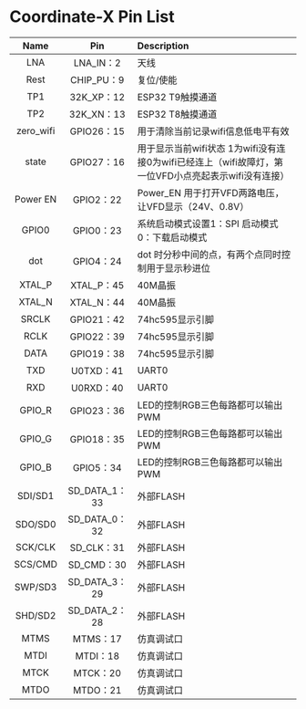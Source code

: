 # Coordinate-X Pin List

|   Name    |      Pin      | Description                                                  |
| :-------: | :-----------: | :----------------------------------------------------------- |
|    LNA    |   LNA_IN：2   | 天线                                                         |
|   Rest    |  CHIP_PU：9   | 复位/使能                                                    |
|    TP1    |  32K_XP：12   | ESP32  T9触摸通道                                            |
|    TP2    |  32K_XN：13   | ESP32  T8触摸通道                                            |
| zero_wifi |  GPIO26：15   | 用于清除当前记录wifi信息低电平有效                           |
|   state   |  GPIO27：16   | 用于显示当前wifi状态 1为wifi没有连接0为wifi已经连上（wifi故障灯，第一位VFD小点亮起表示wifi没有连接） |
| Power EN  |   GPIO2：22   | Power_EN 用于打开VFD两路电压，让VFD显示（24V、0.8V）         |
|   GPIO0   |   GPIO0：23   | 系统启动模式设置1：SPI 启动模式 0：下载启动模式              |
|    dot    |   GPIO4：24   | dot 时分秒中间的点，有两个点同时控制用于显示秒进位           |
|  XTAL_P   |  XTAL_P：45   | 40M晶振                                                      |
|  XTAL_N   |  XTAL_N：44   | 40M晶振                                                      |
|   SRCLK   |  GPIO21：42   | 74hc595显示引脚                                              |
|   RCLK    |  GPIO22：39   | 74hc595显示引脚                                              |
|   DATA    |  GPIO19：38   | 74hc595显示引脚                                              |
|    TXD    |   U0TXD：41   | UART0                                                        |
|    RXD    |   U0RXD：40   | UART0                                                        |
|  GPIO_R   |  GPIO23：36   | LED的控制RGB三色每路都可以输出PWM                            |
|  GPIO_G   |  GPIO18：35   | LED的控制RGB三色每路都可以输出PWM                            |
|  GPIO_B   |   GPIO5：34   | LED的控制RGB三色每路都可以输出PWM                            |
|  SDI/SD1  | SD_DATA_1：33 | 外部FLASH                                                    |
|  SDO/SD0  | SD_DATA_0：32 | 外部FLASH                                                    |
|  SCK/CLK  |  SD_CLK：31   | 外部FLASH                                                    |
|  SCS/CMD  |  SD_CMD：30   | 外部FLASH                                                    |
|  SWP/SD3  | SD_DATA_3：29 | 外部FLASH                                                    |
|  SHD/SD2  | SD_DATA_2：28 | 外部FLASH                                                    |
|   MTMS    |   MTMS：17    | 仿真调试口                                                   |
|   MTDI    |   MTDI：18    | 仿真调试口                                                   |
|   MTCK    |   MTCK：20    | 仿真调试口                                                   |
|   MTDO    |   MTDO：21    | 仿真调试口                                                   |


